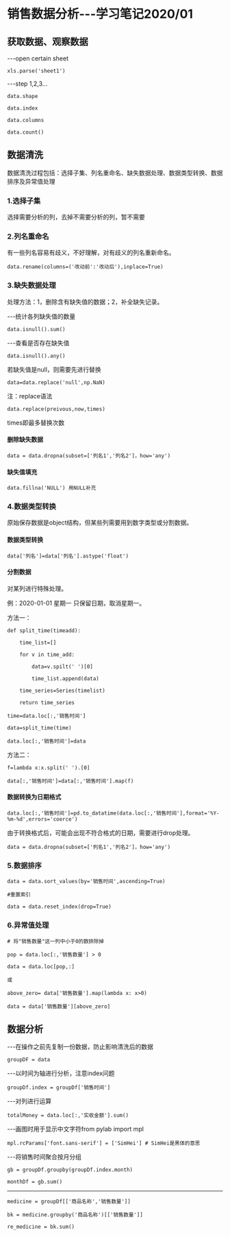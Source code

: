 # 销售数据分析---学习笔记2020/01

## 获取数据、观察数据

---open certain sheet

    xls.parse('sheet1')

---step 1,2,3...

    data.shape

    data.index

    data.columns

    data.count()

## 数据清洗

数据清洗过程包括：选择子集、列名重命名、缺失数据处理、数据类型转换、数据排序及异常值处理

### 1.选择子集

选择需要分析的列，去掉不需要分析的列，暂不需要

### 2.列名重命名

有一些列名容易有歧义，不好理解，对有歧义的列名重新命名。

    data.rename(columns=('改动前':'改动后'),inplace=True)

### 3.缺失数据处理

处理方法：1，删除含有缺失值的数据；2，补全缺失记录。

---统计各列缺失值的数量

    data.isnull().sum()

---查看是否存在缺失值

    data.isnull().any()

若缺失值是null，则需要先进行替换

    data=data.replace('null',np.NaN)

注：replace语法

    data.replace(preivous,now,times)

times即最多替换次数

#### 删除缺失数据

    data = data.dropna(subset=['列名1','列名2']，how='any')

####  缺失值填充

    data.fillna('NULL') 用NULL补充

### 4.数据类型转换

原始保存数据是object结构，但某些列需要用到数字类型或分割数据。

#### 数据类型转换

    data['列名']=data['列名'].astype('float')

#### 分割数据

对某列进行特殊处理。

例：2020-01-01 星期一    只保留日期，取消星期一。

方法一：

    def split_time(timeadd):

        time_list=[]

        for v in time_add:
        
            data=v.spilt(' ')[0]

            time_list.append(data)
            
        time_series=Series(timelist)
        
        return time_series
        
    time=data.loc[:,'销售时间']
    
    data=split_time(time)
    
    data.loc[:,'销售时间']=data
    
方法二：

    f=lambda x:x.split(' ').[0]
    
    data[:,'销售时间']=data[:,'销售时间'].map(f)
    

#### 数据转换为日期格式

    data.loc[:,'销售时间']=pd.to_datatime(data.loc[:,'销售时间'],format='%Y-%m-%d',errors='coerce')
    
由于转换格式后，可能会出现不符合格式的日期，需要进行drop处理。

    data = data.dropna(subset=['列名1','列名2']，how='any')
    
### 5.数据排序

    data = data.sort_values(by='销售时间',ascending=True)
    
    #重置索引
    
    data = data.reset_index(drop=True)
    
### 6.异常值处理

    # 将"销售数量"这一列中小于0的数排除掉
    
    pop = data.loc[:,'销售数量'] > 0
    
    data = data.loc[pop,:]
    
    或
    
    above_zero= data['销售数量'].map(lambda x: x>0)
    
    data = data['销售数量'][above_zero]
    
## 数据分析

---在操作之前先复制一份数据，防止影响清洗后的数据

    groupDF = data
    
---以时间为轴进行分析，注意index问题
    
    groupDf.index = groupDf['销售时间']

---对列进行运算

    totalMoney = data.loc[:,'实收金额'].sum()
    
---画图时用于显示中文字符from pylab import mpl

    mpl.rcParams['font.sans-serif'] = ['SimHei'] # SimHei是黑体的意思
    
---将销售时间聚合按月分组
    
    gb = groupDf.groupby(groupDf.index.month)
    
    monthDf = gb.sum()
    
---
    medicine = groupDf[['商品名称','销售数量']]
    
    bk = medicine.groupby('商品名称')[['销售数量']]
    
    re_medicine = bk.sum()
    
    
    
    

    
    

    


        
        
        
        


    
    

